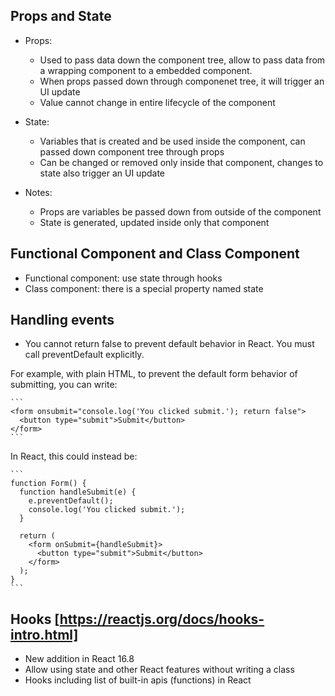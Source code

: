## Props and State
  * Props: 
      - Used to pass data down the component tree, allow to pass data from a wrapping component to a embedded component.
      - When props passed down through componenet tree, it will trigger an UI update
      - Value cannot change in entire lifecycle of the component

  * State:
      - Variables that is created and be used inside the component, can passed down component tree through props
      - Can be changed or removed only inside that component, changes to state also trigger an UI update

  * Notes: 
      - Props are variables be passed down from outside of the component 
      - State is generated, updated inside only that component 

## Functional Component and Class Component
  * Functional component: use state through hooks
  * Class component: there is a special property named state

## Handling events
  * You cannot return false to prevent default behavior in React. You must call preventDefault explicitly.

  For example, with plain HTML, to prevent the default form behavior of submitting, you can write:

    ```
    <form onsubmit="console.log('You clicked submit.'); return false">
      <button type="submit">Submit</button>
    </form>
    ```

  In React, this could instead be:

    ```
    function Form() {
      function handleSubmit(e) {
        e.preventDefault();
        console.log('You clicked submit.');
      }

      return (
        <form onSubmit={handleSubmit}>
          <button type="submit">Submit</button>
        </form>
      );
    }
    ```

## Hooks [https://reactjs.org/docs/hooks-intro.html]
  * New addition in React 16.8
  * Allow using state and other React features without writing a class
  * Hooks including list of built-in apis (functions) in React
